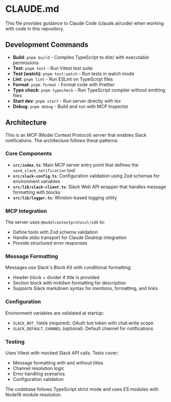 # CLAUDE.md

This file provides guidance to Claude Code (claude.ai/code) when working with code in this repository.

## Development Commands

- **Build**: `pnpm build` - Compiles TypeScript to dist/ with executable permissions
- **Test**: `pnpm test` - Run Vitest test suite
- **Test (watch)**: `pnpm test:watch` - Run tests in watch mode  
- **Lint**: `pnpm lint` - Run ESLint on TypeScript files
- **Format**: `pnpm format` - Format code with Prettier
- **Type check**: `pnpm typecheck` - Run TypeScript compiler without emitting files
- **Start dev**: `pnpm start` - Run server directly with tsx
- **Debug**: `pnpm debug` - Build and run with MCP Inspector

## Architecture

This is an MCP (Model Context Protocol) server that enables Slack notifications. The architecture follows these patterns:

### Core Components

- **`src/index.ts`**: Main MCP server entry point that defines the `send_slack_notification` tool
- **`src/slack-config.ts`**: Configuration validation using Zod schemas for environment variables
- **`src/lib/slack-client.ts`**: Slack Web API wrapper that handles message formatting with blocks
- **`src/lib/logger.ts`**: Winston-based logging utility

### MCP Integration

The server uses `@modelcontextprotocol/sdk` to:
- Define tools with Zod schema validation
- Handle stdio transport for Claude Desktop integration
- Provide structured error responses

### Message Formatting

Messages use Slack's Block Kit with conditional formatting:
- Header block + divider if title is provided
- Section block with mrkdwn formatting for description
- Supports Slack markdown syntax for mentions, formatting, and links

### Configuration

Environment variables are validated at startup:
- `SLACK_BOT_TOKEN` (required): OAuth bot token with chat:write scope
- `SLACK_DEFAULT_CHANNEL` (optional): Default channel for notifications

### Testing

Uses Vitest with mocked Slack API calls. Tests cover:
- Message formatting with and without titles
- Channel resolution logic
- Error handling scenarios
- Configuration validation

The codebase follows TypeScript strict mode and uses ES modules with Node16 module resolution.
